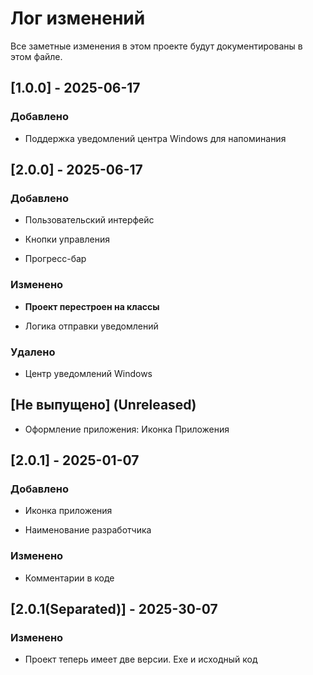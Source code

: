 # Лог изменений

Все заметные изменения в этом проекте будут документированы в этом файле.

## [1.0.0] - 2025-06-17

### Добавлено

- Поддержка уведомлений центра Windows для напоминания

## [2.0.0] - 2025-06-17

### Добавлено

- Пользовательский интерфейс

- Кнопки управления

- Прогресс-бар

### Изменено

- **Проект перестроен на классы**

- Логика отправки уведомлений

### Удалено

- Центр уведомлений Windows

## [Не выпущено] (Unreleased)

- Оформление приложения: Иконка Приложения

## [2.0.1] - 2025-01-07

### Добавлено

- Иконка приложения

- Наименование разработчика

### Изменено

- Комментарии в коде

## [2.0.1(Separated)] - 2025-30-07

### Изменено

- Проект теперь имеет две версии. Exe и исходный код